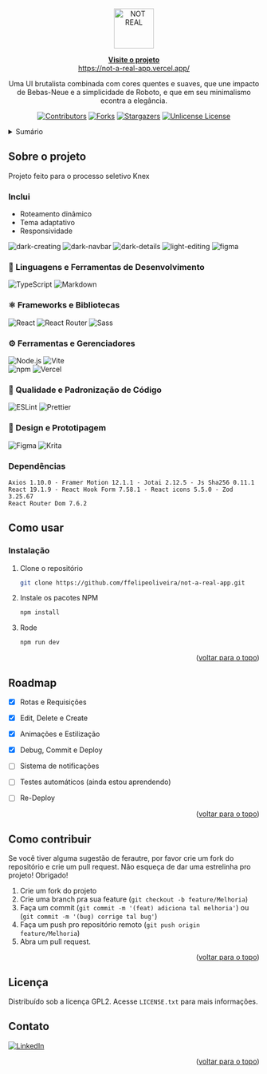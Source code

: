 <!-- See: https://github.com/othneildrew/Best-README-Template/pull/73 -->
<a id="readme-top"></a>
<!-- PROJECT LOGO -->
<br />
<div align="center">
  <a href="https://not-a-real-app.vercel.app/">
    <img src='https://github.com/user-attachments/assets/3b92ad44-0055-419d-9311-d015146ba8ec' style='width: 80px' alt='NOT REAL'/>
  </a>

  <a href="https://not-a-real-app.vercel.app/" style='font-weight: bold; '>Visite o projeto</a>
  <br/>
  https://not-a-real-app.vercel.app/

  <p align="center">
    Uma UI brutalista combinada com cores quentes e suaves, que une impacto de Bebas-Neue e a simplicidade de Roboto, e que em seu minimalismo econtra a elegância.
  </p>

  [![Contributors][contributors-shield]][contributors-url]
  [![Forks][forks-shield]][forks-url]
  [![Stargazers][stars-shield]][stars-url]
  [![Unlicense License][license-shield]][license-url]
</div>



<!-- TABLE OF CONTENTS -->
<details>
  <summary>Sumário</summary>
  <ol>
    <li>
      <a href="#sobre-o-projeto">Sobre o projeto</a>
      <ul>
        <li><a href="#feito-com">Feito com</a></li>
      </ul>
    </li>
    <li>
      <a href="#começando">Começando</a>
      <ul>
        <li><a href="#prerequisitos">Pré-requisitos</a></li>
        <li><a href="#installation">Instalação</a></li>
      </ul>
    </li>
    <li><a href="#usage">Como usar</a></li>
  </ol>
</details>



<!-- ABOUT THE PROJECT -->
## Sobre o projeto
Projeto feito para o processo seletivo Knex  
### Inclui
- Roteamento dinâmico
- Tema adaptativo
- Responsividade

![dark-creating](https://github.com/user-attachments/assets/799abf33-9a59-43fb-adae-a2d882805d78)
![dark-navbar](https://github.com/user-attachments/assets/1f019d9f-15f7-42b8-aaef-e2ab6e5174f5)
![dark-details](https://github.com/user-attachments/assets/5976ffe5-fe91-4799-92af-72f00a81499d)
![light-editing](https://github.com/user-attachments/assets/93bb03fd-8716-4bc7-9eb5-33a3174cffd4)
![figma](https://github.com/user-attachments/assets/b15bdb2d-8661-474c-9fcb-d7b2e16269ba)






### 🧠 Linguagens e Ferramentas de Desenvolvimento
![TypeScript](https://img.shields.io/badge/TypeScript-007ACC?style=for-the-badge&logo=typescript&logoColor=white)
![Markdown](https://img.shields.io/badge/Markdown-000000?style=for-the-badge&logo=markdown&logoColor=white)

### ⚛️ Frameworks e Bibliotecas
![React](https://img.shields.io/badge/React.js-61DAFB?style=for-the-badge&logo=react&logoColor=black)
![React Router](https://img.shields.io/badge/React_Router-CA4245?style=for-the-badge&logo=react-router&logoColor=white)
![Sass](https://img.shields.io/badge/Sass-CC6699?style=for-the-badge&logo=sass&logoColor=white)

### ⚙️ Ferramentas e Gerenciadores
![Node.js](https://img.shields.io/badge/Node%20js-339933?style=for-the-badge&logo=nodedotjs&logoColor=white)
![Vite](https://img.shields.io/badge/Vite-B73BFE?style=for-the-badge&logo=vite&logoColor=FFD62E)  
![npm](https://img.shields.io/badge/npm-CB3837?style=for-the-badge&logo=npm&logoColor=white)
![Vercel](https://img.shields.io/badge/Vercel-000000?style=for-the-badge&logo=vercel&logoColor=white)

### 🧹 Qualidade e Padronização de Código
![ESLint](https://img.shields.io/badge/eslint-3A33D1?style=for-the-badge&logo=eslint&logoColor=white)
![Prettier](https://img.shields.io/badge/prettier-1A2C34?style=for-the-badge&logo=prettier&logoColor=F7BA3E)

### 🎨 Design e Prototipagem
![Figma](https://img.shields.io/badge/Figma-F24E1E?style=for-the-badge&logo=figma&logoColor=white)
![Krita](https://img.shields.io/badge/Krita-203759?style=for-the-badge&logo=krita&logoColor=EEF37B)

### Dependências


    Axios 1.10.0 - Framer Motion 12.1.1 - Jotai 2.12.5 - Js Sha256 0.11.1
    React 19.1.9 - React Hook Form 7.58.1 - React icons 5.5.0 - Zod 3.25.67
    React Router Dom 7.6.2 


<!-- GETTING STARTED -->
## Como usar

### Instalação

1. Clone o repositório
   ```sh
   git clone https://github.com/ffelipeoliveira/not-a-real-app.git
   ```
2. Instale os pacotes NPM
   ```sh
   npm install
   ```

3. Rode 
   ```sh
   npm run dev
   ```


<p align="right">(<a href="#readme-top">voltar para o topo</a>)</p>

<!-- ROADMAP -->

## Roadmap
- [x] Rotas e Requisições
- [x] Edit, Delete e Create
- [x] Animações e Estilização
- [x] Debug, Commit e Deploy
- [ ] Sistema de notificações
- [ ] Testes automáticos (ainda estou aprendendo)
- [ ] Re-Deploy


<p align="right">(<a href="#readme-top">voltar para o topo</a>)</p>

<!-- CONTRIBUTING -->
## Como contribuir

Se você tiver alguma sugestão de ferautre, por favor crie um fork do repositório e crie um pull request. Não esqueça de dar uma estrelinha pro projeto! Obrigado!

1. Crie um fork do projeto
2. Crie uma branch pra sua feature (`git checkout -b feature/Melhoria`)
3. Faça um commit (`git commit -m '(feat) adiciona tal melhoria'`) ou (`git commit -m '(bug) corrige tal bug'`)
4. Faça um push pro repositório remoto (`git push origin feature/Melhoria`)
5. Abra um pull request.

<p align="right">(<a href="#readme-top">voltar para o topo</a>)</p>



<!-- LICENSE -->
## Licença

Distribuído sob a licença GPL2. Acesse `LICENSE.txt` para mais informações.





<!-- CONTACT -->
## Contato

[![LinkedIn][linkedin-shield]][linkedin-url]

<p align="right">(<a href="#readme-top">voltar para o topo</a>)</p>


<!-- MARKDOWN LINKS & IMAGES -->
<!-- https://www.markdownguide.org/basic-syntax/#reference-style-links -->
[contributors-shield]: https://img.shields.io/github/contributors/ffelipeoliveira/not-a-real-app.svg?style=for-the-badge
[contributors-url]: https://github.com/ffelipeoliveira/not-a-real-app/graphs/contributors
[forks-shield]: https://img.shields.io/github/forks/ffelipeoliveira/not-a-real-app.svg?style=for-the-badge
[forks-url]: https://github.com/ffelipeoliveira/not-a-real-app/network/members
[stars-shield]: https://img.shields.io/github/stars/ffelipeoliveira/not-a-real-app.svg?style=for-the-badge
[stars-url]: https://github.com/ffelipeoliveira/not-a-real-app/stargazers
[issues-shield]: https://img.shields.io/github/issues/ffelipeoliveiranot-a-real-app.svg?style=for-the-badge
[license-shield]: https://img.shields.io/github/license/ffelipeoliveira/not-a-real-app.svg?style=for-the-badge
[license-url]: https://github.com/ffelipeoliveira/not-a-real-app/blob/master/LICENSE.txt
[linkedin-shield]: https://img.shields.io/badge/-LinkedIn-black.svg?style=for-the-badge&logo=linkedin&colorB=555
[linkedin-url]: https://linkedin.com/in/francisco-felipe-vieira-oliveira-b24152236/
[product-screenshot]: https://github.com/user-attachments/assets/b513ebc8-1298-415d-9c8b-e2cd78f056e4
[React.js]: https://img.shields.io/badge/React-20232A?style=for-the-badge&logo=react&logoColor=61DAFB
[React-url]: https://reactjs.org/
[Angular-url]: https://angular.io/
[Svelte.dev]: https://img.shields.io/badge/Svelte-4A4A55?style=for-the-badge&logo=svelte&logoColor=FF3E00
[Svelte-url]: https://svelte.dev/
[Laravel.com]: https://img.shields.io/badge/Laravel-FF2D20?style=for-the-badge&logo=laravel&logoColor=white
